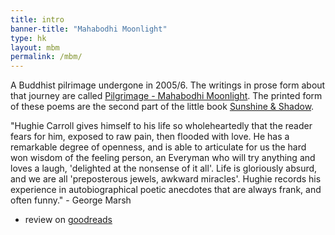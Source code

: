 ```yaml
---
title: intro 
banner-title: "Mahabodhi Moonlight" 
type: hk
layout: mbm
permalink: /mbm/
---
```


A Buddhist pilrimage undergone in 2005/6. The writings in prose form
about that journey are called
[Pilgrimage - Mahabodhi
Moonlight](/pages/prose/pilgrimage/010-leaving.html). The printed form of
these poems are the second part of the little book [Sunshine &
Shadow](/sun/).

"Hughie Carroll gives himself to his life so wholeheartedly that the
reader fears for him, exposed to raw pain, then flooded with love.
He has a remarkable degree of openness, and is able to articulate
for us the hard won wisdom of the feeling person, an Everyman who
will try anything and loves a laugh, 'delighted at the nonsense of
it all'. Life is gloriously absurd, and we are all 'preposterous
jewels, awkward miracles'.  Hughie records his experience in
autobiographical poetic anecdotes that are always frank, and often
funny." - George Marsh

- review on [goodreads](https://www.goodreads.com/book/show/62708899-mahabodhi-moonlight)
